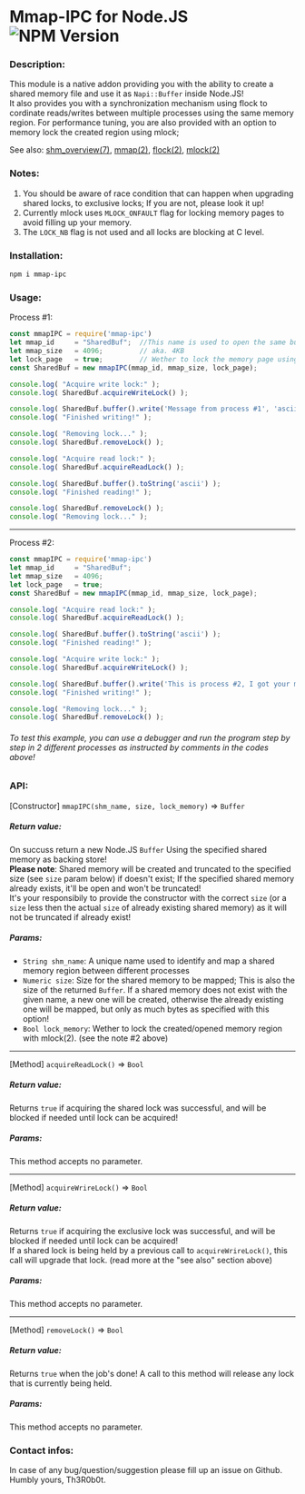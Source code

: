 # Mmap-IPC for Node.JS <img alt="NPM Version" src="https://img.shields.io/npm/v/mmap-ipc?style=flat&logo=npm&logoColor=cb3837">
### Description:
This module is a native addon providing you with the ability to create a shared memory file and use it as `Napi::Buffer` inside Node.JS!  
It also provides you with a synchronization mechanism using flock to cordinate reads/writes between multiple processes using the same memory region. 
For performance tuning, you are also provided with an option to memory lock the created region using mlock;  

See also: [shm_overview(7)](https://man7.org/linux/man-pages/man7/shm_overview.7.html), [mmap(2)](https://man7.org/linux/man-pages/man2/mmap.2.html), [flock(2)](https://man7.org/linux/man-pages/man2/flock.2.html), [mlock(2)](https://man7.org/linux/man-pages/man2/mlockall.2.html)

### Notes:
1. You should be aware of race condition that can happen when upgrading shared locks, to exclusive locks; If you are not, please look it up!
2. Currently mlock uses `MLOCK_ONFAULT` flag for locking memory pages to avoid filling up your memory.
3. The `LOCK_NB` flag is not used and all locks are blocking at C level.

### Installation:
```bash
npm i mmap-ipc
```

### Usage:
Process #1:
```js
const mmapIPC = require('mmap-ipc')
let mmap_id     = "SharedBuf";	//This name is used to open the same buffer in different processes
let mmap_size   = 4096;			// aka. 4KB
let lock_page   = true;         // Wether to lock the memory page using mlock(2) MLOCK_ONFAULT
const SharedBuf = new mmapIPC(mmap_id, mmap_size, lock_page);

console.log( "Acquire write lock:" );
console.log( SharedBuf.acquireWriteLock() );

console.log( SharedBuf.buffer().write('Message from process #1', 'ascii') );
console.log( "Finished writing!" );

console.log( "Removing lock..." );
console.log( SharedBuf.removeLock() );

console.log( "Acquire read lock:" );
console.log( SharedBuf.acquireReadLock() );

console.log( SharedBuf.buffer().toString('ascii') );
console.log( "Finished reading!" );

console.log( SharedBuf.removeLock() );
console.log( "Removing lock..." );
```
----
Process #2:
```js
const mmapIPC = require('mmap-ipc')
let mmap_id     = "SharedBuf";
let mmap_size   = 4096;
let lock_page   = true;
const SharedBuf = new mmapIPC(mmap_id, mmap_size, lock_page);

console.log( "Acquire read lock:" );
console.log( SharedBuf.acquireReadLock() );

console.log( SharedBuf.buffer().toString('ascii') );
console.log( "Finished reading!" );

console.log( "Acquire write lock:" );
console.log( SharedBuf.acquireWriteLock() );

console.log( SharedBuf.buffer().write('This is process #2, I got your message!', 'ascii') );
console.log( "Finished writing!" );

console.log( "Removing lock..." );
console.log( SharedBuf.removeLock() );
```
###### To test this example, you can use a debugger and run the program step by step in 2 different processes as instructed by comments in the codes above!

### API:
[Constructor] `mmapIPC(shm_name, size, lock_memory)` => `Buffer`
##### Return value:
On succuss return a new Node.JS `Buffer` Using the specified shared memory as backing store!  
**Please note**: Shared memory will be created and truncated to the specified size (see `size` param below) if doesn't exist; If the specified shared memory already exists, it'll be open and won't be truncated!  
It's your responsibily to provide the constructor with the correct `size` (or a `size` less then the actual `size` of already existing shared memory) as it will not be truncated if already exist!
##### Params:
- `String shm_name`: A unique name used to identify and map a shared memory region between different processes
- `Numeric size`: Size for the shared memory to be mapped; This is also the size of the returned `Buffer`. If a shared memory does not exist with the given name, a new one will be created, otherwise the already existing one will be mapped, but only as much bytes as specified with this option!
- `Bool lock_memory`: Wether to lock the created/opened memory region with mlock(2). (see the note #2 above)  

----

[Method] `acquireReadLock()` => `Bool`
##### Return value:
Returns `true` if acquiring the shared lock was successful, and will be blocked if needed until lock can be acquired!
##### Params:
This method accepts no parameter.  

----

[Method] `acquireWrireLock()` => `Bool`
##### Return value:
Returns `true` if acquiring the exclusive lock was successful, and will be blocked if needed until lock can be acquired!  
If a shared lock is being held by a previous call to `acquireWrireLock()`, this call will upgrade that lock. (read more at the "see also" section above)
##### Params:
This method accepts no parameter.  

----

[Method] `removeLock()` => `Bool`
##### Return value:
Returns `true` when the job's done!
A call to this method will release any lock that is currently being held.
##### Params:
This method accepts no parameter.  

### Contact infos:
In case of any bug/question/suggestion please fill up an issue on Github.  
Humbly yours, Th3R0b0t.
